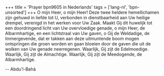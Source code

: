 +++
title = 'Prayer bpn9605 in Nederlands'
tags = ['lang-nl', 'bpn-unsorted']
+++
O mijn Heer, o mijn Heer! Deze twee heldere hemellichamen zijn gehuwd in liefde tot U, verbonden in dienstbaarheid aan Uw heilige drempel, verenigd in het werken voor Uw Zaak. Maakt Gij dit huwelijk tot een doordringend licht van Uw overvloedige genade, o mijn Heer, de Albarmhartige, en een lichtstraal van Uw gaven, o Gij de Weldadige, de Immergevende, dat er takken aan deze uitmuntende boom mogen ontspringen die groen worden en gaan bloeien door de gaven die uit de wolken van Uw genade neerregenen.
Waarlijk, Gij zijt de Edelmoedige. Waarlijk, Gij zijt de Almachtige. Waarlijk, Gij zijt de Meedogende, de Albarmhartige.

-- Abdu'l-Bahá
